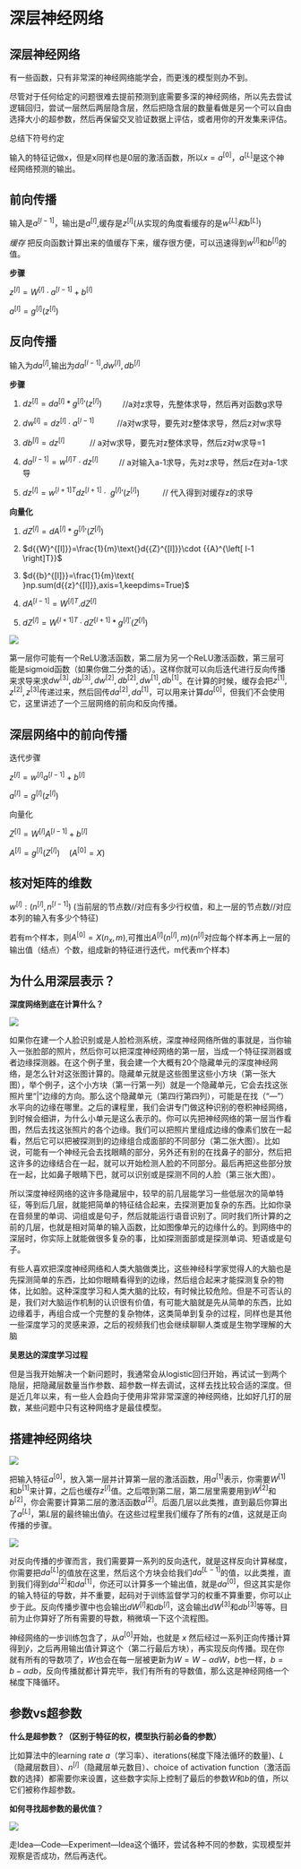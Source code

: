 # 深层神经网络

## 深层神经网络

有一些函数，只有非常深的神经网络能学会，而更浅的模型则办不到。

尽管对于任何给定的问题很难去提前预测到底需要多深的神经网络，所以先去尝试逻辑回归，尝试一层然后两层隐含层，然后把隐含层的数量看做是另一个可以自由选择大小的超参数，然后再保留交叉验证数据上评估，或者用你的开发集来评估。

总结下符号约定

输入的特征记做x，但是x同样也是0层的激活函数，所以$x=a^{[0]}$，$a^{[L]}$是这个神经网络预测的输出。

## 前向传播

输入是$a^{[l-1]}$，输出是$a^{[l]}$,缓存是$z^{[l]}$(从实现的角度看缓存的是$w^{[L]}和b^{[L]}$)

*缓存*
把反向函数计算出来的值缓存下来，缓存很方便，可以迅速得到$w^{[l]}$和$b^{[l]}$的值。

**步骤**

$z^{[l]}=W^{[l]}·a^{[l-1]}+b^{[l]}$

$a^{[l]}=g^{[l]}(z^{[l]})$

## 反向传播

输入为$da^{[l]}$,输出为$da^{[l-1]}$,$dw^{[l]},db^{[l]}$

**步骤**

1. $d{{z}^{[l]}}=d{{a}^{[l]}}*{{g}^{[l]}}'( {{z}^{[l]}}) \quad \quad$    //a对z求导，先整体求导，然后再对函数g求导

2. $d{{w}^{[l]}}=d{{z}^{[l]}}\cdot{{a}^{[l-1]}}~\quad \quad$  //a对w求导，要先对z整体求导，然后z对w求导

3. $d{{b}^{[l]}}=d{{z}^{[l]}}~~\quad \quad$ //  a对w求导，要先对z整体求导，然后z对w求导=1

4. $d{{a}^{[l-1]}}={{w}^{\left[ l \right]T}}\cdot {{dz}^{[l]}}\quad\quad$ //  a对输入a-1求导，先对z求导，然后z在对a-1求导

5. $d{{z}^{[l]}}={{w}^{[l+1]T}}d{{z}^{[l+1]}}\cdot \text{ }{{g}^{[l]}}'( {{z}^{[l]}})~\quad \quad$  // 代入得到对缓存z的求导  

**向量化**

1. $d{{Z}^{[l]}}=d{{A}^{[l]}}*{{g}^{\left[ l \right]}}'\left({{Z}^{[l]}} \right)~~$

2. $d{{W}^{[l]}}=\frac{1}{m}\text{}d{{Z}^{[l]}}\cdot {{A}^{\left[ l-1 \right]T}}$

3. $d{{b}^{[l]}}=\frac{1}{m}\text{ }np.sum(d{{z}^{[l]}},axis=1,keepdims=True)$

4. $d{{A}^{[l-1]}}={{W}^{\left[ l \right]T}}.d{{Z}^{[l]}}$

5. $dZ^{[l]}=W^{[l+1]T}·dZ^{[l+1]}*{g^{[l]}}^{\prime}(Z^{[l]})$

![](images/2020-01-04-15-30-01.png)

第一层你可能有一个ReLU激活函数，第二层为另一个ReLU激活函数，第三层可能是sigmoid函数（如果你做二分类的话）。这样你就可以向后迭代进行反向传播来求导来求$dw^{[3]},db^{[3]},dw^{[2]},db^{[2]},dw^{[1]},db^{[1]}$。在计算的时候，缓存会把$z^{[1]},z^{[2]},z^{[3]}$传递过来，然后回传$da^{[2]},da^{[1]}$，可以用来计算$da^{[0]}$，但我们不会使用它，这里讲述了一个三层网络的前向和反向传播。

## 深层网络中的前向传播

迭代步骤

$z^{[l]}=w^{[l]}a^{[l-1]}+b^{[l]}$

$a^{[l]}=g^{[l]}(z^{[l]})$

向量化

$Z^{[l]}=W^{[l]}A^{[l-1]}+b^{[l]}$

$A^{[l]}=g^{[l]}(Z^{[l]})\quad(A^{[0]}=X)$

## 核对矩阵的维数

$w^{[l]}:(n^{[l]},n^{[l-1]})$ (当前层的节点数//对应有多少行权值，和上一层的节点数//对应本列的输入有多少个特征)

若有m个样本，则$A^{[0]}=X(n_x,m)$,可推出$A^{[l]}(n^{[l]},m)$($n^{[l]}$对应每个样本再上一层的输出值（结点）个数，组成新的特征进行迭代，m代表m个样本)

## 为什么用深层表示？

**深度网络到底在计算什么？**

![](images/2020-01-04-17-10-21.png)

如果你在建一个人脸识别或是人脸检测系统，深度神经网络所做的事就是，当你输入一张脸部的照片，然后你可以把深度神经网络的第一层，当成一个特征探测器或者边缘探测器。在这个例子里，我会建一个大概有20个隐藏单元的深度神经网络，是怎么针对这张图计算的。隐藏单元就是这些图里这些小方块（第一张大图），举个例子，这个小方块（第一行第一列）就是一个隐藏单元，它会去找这张照片里“|”边缘的方向。那么这个隐藏单元（第四行第四列），可能是在找（“—”）水平向的边缘在哪里。之后的课程里，我们会讲专门做这种识别的卷积神经网络，到时候会细讲，为什么小单元是这么表示的。你可以先把神经网络的第一层当作看图，然后去找这张照片的各个边缘。我们可以把照片里组成边缘的像素们放在一起看，然后它可以把被探测到的边缘组合成面部的不同部分（第二张大图）。比如说，可能有一个神经元会去找眼睛的部分，另外还有别的在找鼻子的部分，然后把这许多的边缘结合在一起，就可以开始检测人脸的不同部分。最后再把这些部分放在一起，比如鼻子眼睛下巴，就可以识别或是探测不同的人脸（第三张大图）。

所以深度神经网络的这许多隐藏层中，较早的前几层能学习一些低层次的简单特征，等到后几层，就能把简单的特征结合起来，去探测更加复杂的东西。比如你录在音频里的单词、词组或是句子，然后就能运行语音识别了。同时我们所计算的之前的几层，也就是相对简单的输入函数，比如图像单元的边缘什么的。到网络中的深层时，你实际上就能做很多复杂的事，比如探测面部或是探测单词、短语或是句子。

有些人喜欢把深度神经网络和人类大脑做类比，这些神经科学家觉得人的大脑也是先探测简单的东西，比如你眼睛看得到的边缘，然后组合起来才能探测复杂的物体，比如脸。这种深度学习和人类大脑的比较，有时候比较危险。但是不可否认的是，我们对大脑运作机制的认识很有价值，有可能大脑就是先从简单的东西，比如边缘着手，再组合成一个完整的复杂物体，这类简单到复杂的过程，同样也是其他一些深度学习的灵感来源，之后的视频我们也会继续聊聊人类或是生物学理解的大脑

**吴恩达的深度学习过程**

但是当我开始解决一个新问题时，我通常会从logistic回归开始，再试试一到两个隐层，把隐藏层数量当作参数、超参数一样去调试，这样去找比较合适的深度。但是近几年以来，有一些人会趋向于使用非常非常深邃的神经网络，比如好几打的层数，某些问题中只有这种网络才是最佳模型。

## 搭建神经网络块

![](images/2020-01-04-17-18-54.png)

把输入特征$a^{[0]}$，放入第一层并计算第一层的激活函数，用$a^{[1]}$表示，你需要$W^{[1]}$和$b^{[1]}$来计算，之后也缓存$z^{[l]}$值。之后喂到第二层，第二层里需要用到$W^{[2]}$和$b^{[2]}$，你会需要计算第二层的激活函数$a^{[2]}$。后面几层以此类推，直到最后你算出了$a^{[L]}$，第$L$层的最终输出值$\hat y$。在这些过程里我们缓存了所有的$z$值，这就是正向传播的步骤。

![](images/2020-01-04-17-19-02.png)

对反向传播的步骤而言，我们需要算一系列的反向迭代，就是这样反向计算梯度，你需要把$da^{[L]}$的值放在这里，然后这个方块会给我们${da}^{[L-1]}$的值，以此类推，直到我们得到${da}^{[2]}$和${da}^{[1]}$，你还可以计算多一个输出值，就是${da}^{[0]}$，但这其实是你的输入特征的导数，并不重要，起码对于训练监督学习的权重不算重要，你可以止步于此。反向传播步骤中也会输出$dW^{[l]}$和$db^{[l]}$，这会输出$dW^{[3]}$和$db^{[3]}$等等。目前为止你算好了所有需要的导数，稍微填一下这个流程图。

神经网络的一步训练包含了，从$a^{[0]}$开始，也就是 $x$ 然后经过一系列正向传播计算得到$\hat y$，之后再用输出值计算这个（第二行最后方块），再实现反向传播。现在你就有所有的导数项了，$W$也会在每一层被更新为$W=W-αdW$，$b$也一样，$b=b-αdb$，反向传播就都计算完毕，我们有所有的导数值，那么这是神经网络一个梯度下降循环。

## 参数vs超参数

**什么是超参数？（区别于特征的权，模型执行前必备的参数）**

比如算法中的learning rate $a$（学习率）、iterations(梯度下降法循环的数量)、$L$（隐藏层数目）、${{n}^{[l]}}$（隐藏层单元数目）、choice of activation function（激活函数的选择）都需要你来设置，这些数字实际上控制了最后的参数$W$和$b$的值，所以它们被称作超参数。

**如何寻找超参数的最优值？**

![](images/2020-01-04-17-24-25.png)

走Idea—Code—Experiment—Idea这个循环，尝试各种不同的参数，实现模型并观察是否成功，然后再迭代。
